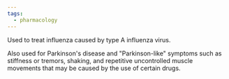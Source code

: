 ```yaml
---
tags:
  - pharmacology
---
```

Used to treat influenza caused by type A influenza virus.

Also used for Parkinson's disease and "Parkinson-like" symptoms such as stiffness or tremors, shaking, and repetitive uncontrolled muscle movements that may be caused by the use of certain drugs.